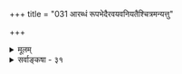 +++
title = "031 आरब्धं रूपभेदैरवयवनियतैश्चित्रमन्यत्तु"

+++
<details><summary>मूलम्</summary>

आरब्धं रूपभेदैरवयवनियतैश्चित्रमन्यत्तु रूपं काणादाः कल्पयन्तः क्व तदिति कथयन्त्वंशतस्तद्विकल्पे ।  
नांशेष्वेतत्तदिष्टं न च तदभिहितः कश्चिदंशीति तूक्तं स्वाधारव्यापकत्वं सुगममिह तथा स्पर्शगन्धादिचैत्र्यम् ॥ ३१ ॥
</details>

<details><summary>सर्वाङ्कषा - ३१</summary>

721 

[चित्ररूपपरीक्षा] 



391. 

आरब्धं रूपभेदैरवयवनियतैश्चित्रमन्यत्तु रूपं 

काणादाः कल्पयन्तः क्व तदिति कथयन्त्वंशतस्तद्विकल्पे । नांशेष्वेतत् तदिष्टं; न च तदभिहितः कश्चिदंशीति तूक्तं 

स्वाधारव्यापकत्वं सुगममिह; तथा स्पर्शगन्धादिचैत्र्यम् ॥31॥ 



चित्ररूपमतिरिक्तं वदन्ति वैशेषिकाः । तन्निराकरोति - आरब्धमित्यादि । अवयवनियतैःः **पटादेरवयवेषु** = तन्तुषु तत्र तत्र व्यवस्थितैः **रूपभेदैः** = नानारूपैः **आरब्धम्** = नूतनतया अवयविनि उत्पन्नम् अन्यत् **तु** = अतिरिक्तं तु चित्ररूपम् **कल्पयन्तः** = युक्त्या कल्पयन्तः **काणादाः** = वैशेषिका : अंशतः **तद्विकल्पे** = चित्रं रूपं किम् अवयवांशे, उतावयव्यंशे इति विकल्पे कृते, **तत्** = चित्ररूपम् **क्व** = कुत्रेति कथयन्तु । **एतत्** = चित्ररूपम् **अंशेषु** = प्रत्येकतन्तुषु न **तदिष्टम्** = तत्संमतम् । अवयविन्येव तदिष्टम् । **तदभिहितः** = तदुक्तः **कश्चित्** = अतिरिक्तः अंशी न **च** = अवयवी नैवास्ति इति तु **उक्तम्** = पूर्वमेव (जड.18-22)। ननु तर्हि पटे किंरूपं वर्तते ? इति प्रश्ने किमुत्तरं वक्तव्यम् । नीलपीतादिकं तु एकदेशेषु तन्तुषु । रूपं तु व्याप्यवृत्ति । अतः कथं पटप्रत्यक्षनिर्वाह इत्यत्र – स्वेत्यादि । **इह** = रूपे स्वाधार व्याप- **कत्वम्** = यत्र यत् रूपं दृश्यते, तत्र तत् व्याप्यैव वर्तते । अतो रूपस्य व्याप्यवृत्तित्वे न विरोध इति सुगमम् । तर्हि पटप्रत्यक्षं कथमिति चेत्, अतिरिक्तावयव्यनङ्गीकारमते, अतिरिक्तः पटो नास्त्येवेति न कश्चित् क्लेशः । ननु 'चित्रमिदं रूपम् ' 'चित्रोऽयं रसः' इत्यादिव्यवहारः कथमिति चेत्, तत्राह - स्पर्शगन्धादिचैत्र्यम् **तथा** =चित्रस्पर्शः, चित्रो रसः, चित्रगन्धः इत्यादिकमपि सुगमम् । एवञ्च चित्ररूपवदेवावयवगतगन्धादिविवक्षयोच्यते । तर्ह्यवयवी नीरूपः स्यादिति चेत्, उक्तं नास्त्यतिरिक्तः कश्चिदवयवीति ॥ 

1 

ननु तर्हि अनुष्णाशीतः स्पर्शः कथं पूर्व ( 27 )मुक्त इति चेत्, किं कुर्मः? अवयवेष्वेव कश्चन स्पर्शो दृश्यते, तस्य कथं निर्वाहः ? तदर्थं शीतोष्णविलक्षणः कश्चित् स्पर्श आवश्यकः । अतः स्पर्शस्तु त्रिविधः, रूपं तु षड्विधमेव ॥ 

व्यवहारेऽन्ततस्स्याद्धि वैशेषिकपरिग्रहः । यतो लोकायतास्ते स्युः न भाट्टाः, नात्र संशयः ॥ 

ननु नीलरक्तानां मिश्रणे किञ्चिद्विलक्षणं रूपं दृश्यते चक्षुषा । तस्य किं नाम ? कपिशपदं तु गर्दभादिगतविचित्रवर्णस्यैवेति चेत्, इदमपि तथैव कपिशविशेषरूपमिति गृह्यताम् । तर्हि कपिशस्पर्शरसगन्धा अपि भवेयुरिति चेत्, भवन्तु, नास्माकं हानिः । तथा न व्यवहरन्ति किलेति चेत्, वयं किं कुर्मः ? लोकं पृच्छ । सिद्धान्ते अवयवातिरिक्तस्यावयविनः अनङ्गीकारात् अवयवगतरूपादिभिरेव अवयविनः प्रत्यक्षत्वस्य समर्थनीयत्वेन चित्ररसादीनामप्यङ्गीकारे न कापि हानिः ॥ 

लोकायतं तु शास्त्रं स्यात्तर्हि मानं भवेत् किमु ? उच्यतां स्वेच्छया किञ्चित् यावद्वाधं खलूच्यते ॥ भट्टाश्रयापेक्षया हि वरं वैशेषिकाश्रयः । न शुद्धवैदिको भट्टः, किन्तु तार्किकवैदिकः ॥ ३१ ॥
</details>
